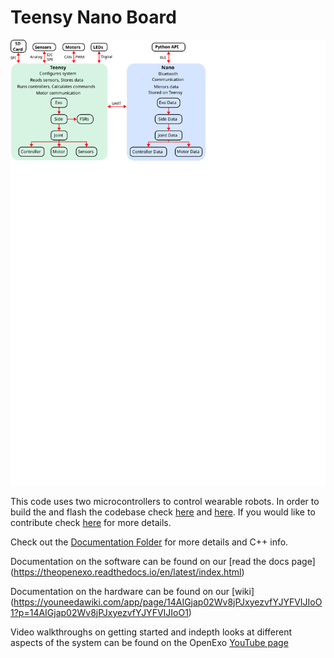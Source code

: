 # Teensy Nano Board

![Diagram](/Documentation/Figures/Code_Structure.svg)

This code uses two microcontrollers to control wearable robots. In order to
build the and flash the codebase check [here](Documentation/BUILD_AND_FLASH.md) and [here](https://github.com/naubiomech/TeensyNanoExoCode/blob/main/Documentation/README.md#how-to-deploy). If you would like to
contribute check [here](CONTRIBUTING.md) for more details. 
 
Check out the [Documentation Folder](/Documentation) for more details and C++ info.

Documentation on the software can be found on our [read the docs page] (https://theopenexo.readthedocs.io/en/latest/index.html)

Documentation on the hardware can be found on our [wiki] (https://youneedawiki.com/app/page/14AIGjap02Wv8jPJxyezvfYJYFVIJIoO1?p=14AIGjap02Wv8jPJxyezvfYJYFVIJIoO1)

Video walkthroughs on getting started and indepth looks at different aspects of the system can be found on the OpenExo [YouTube page](https://www.youtube.com/@TheOpenExo) 